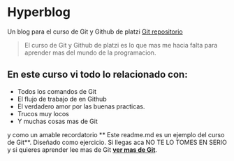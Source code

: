 # Hyperblog
Un blog para el curso de Git y Github de platzi [Git repositorio](https://github.com/BrayanDz23/Hyperblog/tree/main)
> El curso de Git y Github de platzi es lo que mas me hacia falta para aprender mas del mundo de la programacion.

## En este curso vi todo lo relacionado con:
* Todos los comandos de Git
* El flujo de trabajo de en Github
* El verdadero amor por las buenas practicas.
* Trucos muy locos
* Y muchas cosas mas de Git

y como un amable recordatorio ** Este readme.md es un ejemplo del curso de Git**. Diseñado como ejercicio. Si llegas aca NO TE LO TOMES EN SERIO y si quieres aprender lee mas de Git [**ver mas de Git**](https://kinsta.com/knowledgebase/git-vs-github/).